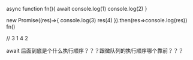 async function fn(){
	await console.log(1)
  	console.log(2)
}

new Promise((res)=>{
  console.log(3)
  res(4)
}).then(res=>console.log(res))
fn()

// 3 1 4 2

await 后面到底是个什么执行顺序？？？跟微队列的执行顺序哪个靠前？？？
